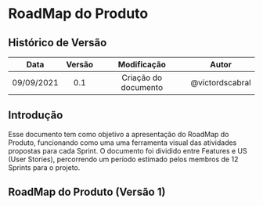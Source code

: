 # RoadMap do Produto

## Histórico de Versão

| Data | Versão | Modificação | Autor |
| :-: | :-: | :-: | :-: |
| 09/09/2021 | 0.1 | Criação do documento | @victordscabral |

## Introdução

Esse documento tem como objetivo a apresentação do RoadMap do Produto, funcionando como uma uma ferramenta visual das atividades propostas para cada Sprint. O documento foi dividido entre Features e US (User Stories), percorrendo um período estimado pelos membros de 12 Sprints para o projeto. 

## RoadMap do Produto (Versão 1)

<Link da imagem>